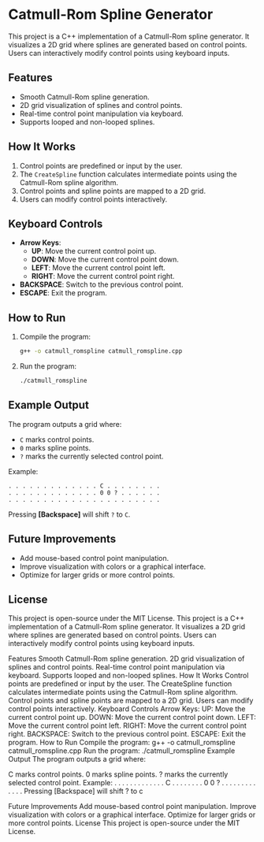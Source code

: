 # Catmull-Rom Spline Generator

This project is a C++ implementation of a Catmull-Rom spline generator. It visualizes a 2D grid where splines are generated based on control points. Users can interactively modify control points using keyboard inputs.

## Features
- Smooth Catmull-Rom spline generation.
- 2D grid visualization of splines and control points.
- Real-time control point manipulation via keyboard.
- Supports looped and non-looped splines.

## How It Works
1. Control points are predefined or input by the user.
2. The `CreateSpline` function calculates intermediate points using the Catmull-Rom spline algorithm.
3. Control points and spline points are mapped to a 2D grid.
4. Users can modify control points interactively.

## Keyboard Controls
- **Arrow Keys**:
    - **UP**: Move the current control point up.
    - **DOWN**: Move the current control point down.
    - **LEFT**: Move the current control point left.
    - **RIGHT**: Move the current control point right.
- **BACKSPACE**: Switch to the previous control point.
- **ESCAPE**: Exit the program.

## How to Run
1. Compile the program:
     ```bash
     g++ -o catmull_romspline catmull_romspline.cpp
     ```
2. Run the program:
     ```bash
     ./catmull_romspline
     ```

## Example Output
The program outputs a grid where:
- `C` marks control points.
- `0` marks spline points.
- `?` marks the currently selected control point.

Example:
```
. . . . . . . . . . . . . C . . . . . . . .
. . . . . . . . . . . . . 0 0 ? . . . . . .
. . . . . . . . . . . . . . . . . . . . . .
```
Pressing **[Backspace]** will shift `?` to `C`.

## Future Improvements
- Add mouse-based control point manipulation.
- Improve visualization with colors or a graphical interface.
- Optimize for larger grids or more control points.

## License
This project is open-source under the MIT License.
This project is a C++ implementation of a Catmull-Rom spline generator. It visualizes a 2D grid where splines are generated based on control points. Users can interactively modify control points using keyboard inputs.

Features
Smooth Catmull-Rom spline generation.
2D grid visualization of splines and control points.
Real-time control point manipulation via keyboard.
Supports looped and non-looped splines.
How It Works
Control points are predefined or input by the user.
The CreateSpline function calculates intermediate points using the Catmull-Rom spline algorithm.
Control points and spline points are mapped to a 2D grid.
Users can modify control points interactively.
Keyboard Controls
Arrow Keys:
UP: Move the current control point up.
DOWN: Move the current control point down.
LEFT: Move the current control point left.
RIGHT: Move the current control point right.
BACKSPACE: Switch to the previous control point.
ESCAPE: Exit the program.
How to Run
Compile the program: g++ -o catmull_romspline catmull_romspline.cpp
Run the program: ./catmull_romspline
Example Output
The program outputs a grid where:

C marks control points.
0 marks spline points.
? marks the currently selected control point.
Example: . . . . . . . . . . . . . C . . . . . . . . 0 0 ? . . . . . . . . . . . . .
Pressing [Backspace] will shift ? to c

Future Improvements
Add mouse-based control point manipulation.
Improve visualization with colors or a graphical interface.
Optimize for larger grids or more control points.
License
This project is open-source under the MIT License.